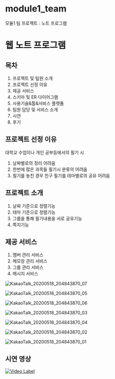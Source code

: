 # module1_team
모듈1 팀 프로젝트 : 노트 프로그램


# 웹 노트 프로그램
## 목차
1. 프로젝트 및 팀원 소개
2. 프로젝트 선정 이유
3. 제공 서비스
4. 스키마 및 ER 다이어그램
5. 사용기술&툴&서비스 플랫폼
6. 팀원 담당 및 서비스 소개
7. 시연
8. 후기

## 프로젝트 선정 이유
대학교 수업이나 개인 공부등에서의 필기 시
1. 날짜별로의 정리 어려움
2. 한번에 많은 과목들 필기시 분류의 어려움
3. 필기를 놓친 경우 친구 필기를 테마별로의 공유 어려움

## 프로젝트 소개
1.  날짜 기준으로 정렬기능
2.  테마 기준으로 정렬기능 
3.  그룹을 통해 필기내용을 서로 공유기능
4.  쪽지기능

## 제공 서비스
1.  멤버 관리 서비스
2.  메모장 관리 서비스
3.  그룹 관리 서비스
4.  메시지 서비스 


![KakaoTalk_20200518_204843870_07](https://user-images.githubusercontent.com/49268465/82209988-33dceb80-9949-11ea-9853-77540b9690c2.jpg)

![KakaoTalk_20200518_204843870_05](https://user-images.githubusercontent.com/49268465/82210011-3a6b6300-9949-11ea-807c-10d41b9e383f.jpg)

![KakaoTalk_20200518_204843870_06](https://user-images.githubusercontent.com/49268465/82210015-3c352680-9949-11ea-961e-86d134b76570.jpg)

![KakaoTalk_20200518_204843870_03](https://user-images.githubusercontent.com/49268465/82210068-5242e700-9949-11ea-9244-40acc74c99b1.jpg)

![KakaoTalk_20200518_204843870_04](https://user-images.githubusercontent.com/49268465/82210087-5bcc4f00-9949-11ea-9f5a-12cac06096c3.jpg)

![KakaoTalk_20200518_204843870_02](https://user-images.githubusercontent.com/49268465/82210121-671f7a80-9949-11ea-8233-04f874d151f9.jpg)

![KakaoTalk_20200518_204843870_01](https://user-images.githubusercontent.com/49268465/82210138-6d155b80-9949-11ea-943d-d512e8765aa2.jpg)
 
## 시연 영상

[![Video Label](https://img.youtube.com/vi/RlQEoJaLQRA/0.jpg)](https://youtu.be/QuPwOkngWXM)
